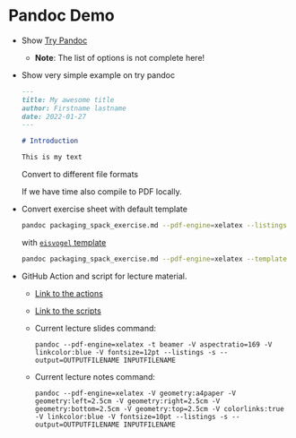 # Pandoc Demo

- Show [Try Pandoc](https://pandoc.org/try/)
    - **Note**: The list of options is not complete here!
- Show very simple example on try pandoc

  ```markdown
  ---
  title: My awesome title
  author: Firstname lastname
  date: 2022-01-27
  ---

  # Introduction

  This is my text
  ```

  Convert to different file formats

  If we have time also compile to PDF locally.

- Convert exercise sheet with default template

  ```bash
  pandoc packaging_spack_exercise.md --pdf-engine=xelatex --listings -V colorlinks -o packaging_spack_exercise.pdf
  ```

  with [`eisvogel` template](https://github.com/Wandmalfarbe/pandoc-latex-template)

  ```bash
  pandoc packaging_spack_exercise.md --pdf-engine=xelatex --template eisvogel --listings -V colorlinks -o packaging_spack_exercise.pdf
  ```

- GitHub Action and script for lecture material.
    - [Link to the actions](https://github.com/Simulation-Software-Engineering/Lecture-Material/tree/main/.github/workflows)
    - [Link to the scripts](https://github.com/Simulation-Software-Engineering/Lecture-Material/blob/main/scripts/create-pdf-from-markdown.sh)
    - Current lecture slides command:

      ```text
      pandoc --pdf-engine=xelatex -t beamer -V aspectratio=169 -V linkcolor:blue -V fontsize=12pt --listings -s --output=OUTPUTFILENAME INPUTFILENAME
      ```

    - Current lecture notes command:

      ```text
      pandoc --pdf-engine=xelatex -V geometry:a4paper -V geometry:left=2.5cm -V geometry:right=2.5cm -V geometry:bottom=2.5cm -V geometry:top=2.5cm -V colorlinks:true -V linkcolor:blue -V fontsize=10pt --listings -s --output=OUTPUTFILENAME INPUTFILENAME
      ```

